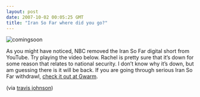 ```yaml
---
layout: post
date: 2007-10-02 00:05:25 GMT
title: "Iran So Far where did you go?"
---
```

<p><img src="http://www.eightfivethree.com/wp-content/uploads/2007/10/comingsoon.png" alt="comingsoon" title="" /></p><p>As you might have noticed, NBC removed the Iran So Far digital short from YouTube. Try playing the video below. Rachel is pretty sure that it’s down for some reason that relates to national security. I don’t know why it’s down, but am guessing there is it will be back. If you are going through serious Iran So Far withdrawl, <a href="http://www.gwarm.com/iran-so-far/" title="Iran so far »  Gwarm">check it out at Gwarm</a>.</p><p>
 (via <a href="http://www.eightfivethree.com/2007/10/01/iran-so-far-where-did-you-go/">travis johnson</a>)</p>